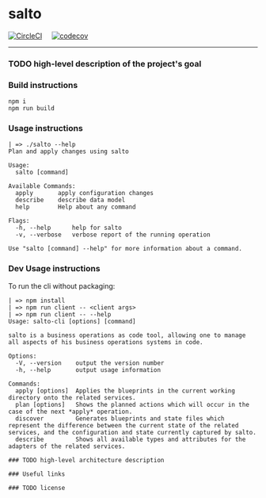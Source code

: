 # salto

[![CircleCI](https://circleci.com/gh/salto-io/salto.svg?style=shield&circle-token=e64029d1886e2965a8d51b09597054b5a1e84733)](https://circleci.com/gh/salto-io/salto) &nbsp; &nbsp; [![codecov](https://codecov.io/gh/salto-io/salto/branch/master/graph/badge.svg?token=eCQVglnkeG)](https://codecov.io/gh/salto-io/salto) 

---

### TODO high-level description of the project's goal

### Build instructions

```
npm i
npm run build
```

### Usage instructions

```
| => ./salto --help
Plan and apply changes using salto

Usage:
  salto [command]

Available Commands:
  apply       apply configuration changes
  describe    describe data model
  help        Help about any command

Flags:
  -h, --help      help for salto
  -v, --verbose   verbose report of the running operation

Use "salto [command] --help" for more information about a command.
```

### Dev Usage instructions

To run the cli without packaging:

```
| => npm install
| => npm run client -- <client args>
| => npm run client -- --help
Usage: salto-cli [options] [command]

salto is a business operations as code tool, allowing one to manage all aspects of his business operations systems in code.

Options:
  -V, --version    output the version number
  -h, --help       output usage information

Commands:
  apply [options]  Applies the blueprints in the current working directory onto the related services.
  plan [options]   Shows the planned actions which will occur in the case of the next *apply* operation.
  discover         Generates blueprints and state files which represent the difference between the current state of the related services, and the configuration and state currently captured by salto.
  describe         Shows all available types and attributes for the adapters of the related services.

### TODO high-level architecture description

### Useful links

### TODO license
